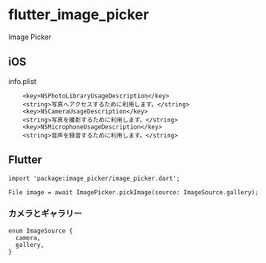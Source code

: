 # flutter_image_picker

Image Picker

## iOS

info.plist
```
	<key>NSPhotoLibraryUsageDescription</key>
	<string>写真へアクセスするために利用します。</string>
	<key>NSCameraUsageDescription</key>
	<string>写真を撮影するために利用します。</string>
	<key>NSMicrophoneUsageDescription</key>
	<string>音声を録音するために利用します。</string>
```

## Flutter 

```
import 'package:image_picker/image_picker.dart';

File image = await ImagePicker.pickImage(source: ImageSource.gallery);

```

### カメラとギャラリー

```
enum ImageSource {
  camera,
  gallery,
}
```
